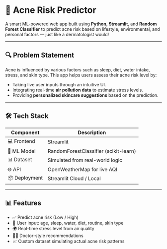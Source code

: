 # 🧴 Acne Risk Predictor

A smart ML-powered web app built using **Python**, **Streamlit**, and **Random Forest Classifier** to predict acne risk based on lifestyle, environmental, and personal factors — just like a dermatologist would!

---

## 🔍 Problem Statement

Acne is influenced by various factors such as sleep, diet, water intake, stress, and skin type. This app helps users assess their acne risk level by:

- Taking live user inputs through an intuitive UI.
- Integrating real-time **air pollution data** to estimate stress levels.
- Providing **personalized skincare suggestions** based on the prediction.

---

## 🛠️ Tech Stack

| Component      | Description                       |
|----------------|-----------------------------------|
| 💻 Frontend     | Streamlit                         |
| 🧠 ML Model     | RandomForestClassifier (scikit-learn) |
| 📊 Dataset      | Simulated from real-world logic   |
| 🌐 API          | OpenWeatherMap for live AQI       |
| 📦 Deployment   | Streamlit Cloud / Local           |

---

## 📊 Features

- ✅ Predict acne risk (Low / High)
- 🌱 User input: age, sleep, water, diet, routine, skin type
- 🌍 Real-time stress level from air quality
- 👨‍⚕️ Doctor-style recommendations
- 📈 Custom dataset simulating actual acne risk patterns
